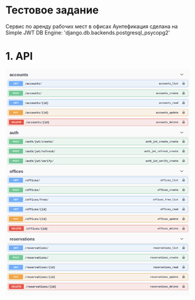 <h1>Тестовое задание</h1>

<p>
 Сервис по аренду рабочих мест в офисах
 Аунтефикация сделана на Simple JWT
 DB Engine: 'django.db.backends.postgresql_psycopg2'
<p>



<h1>1. API </h1>
<img src="https://github.com/StepanGavrilov/RentYourWorkspace1-API/blob/master/swagger.png">


